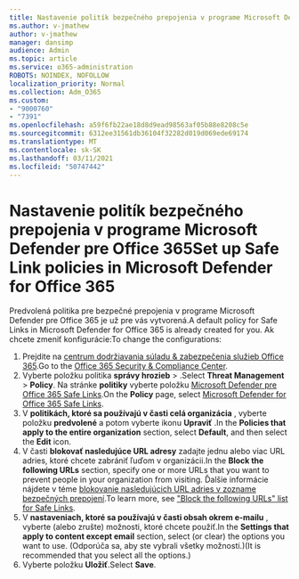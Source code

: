 ```yaml
---
title: Nastavenie politík bezpečného prepojenia v programe Microsoft Defender pre Office 365
ms.author: v-jmathew
author: v-jmathew
manager: dansimp
audience: Admin
ms.topic: article
ms.service: o365-administration
ROBOTS: NOINDEX, NOFOLLOW
localization_priority: Normal
ms.collection: Adm_O365
ms.custom:
- "9000760"
- "7391"
ms.openlocfilehash: a59f6fb22ae18d8d9ead98563af05b88e8208c5e
ms.sourcegitcommit: 6312ee31561db36104f32282d019d069ede69174
ms.translationtype: MT
ms.contentlocale: sk-SK
ms.lasthandoff: 03/11/2021
ms.locfileid: "50747442"
---
```

# <a name="set-up-safe-link-policies-in-microsoft-defender-for-office-365"></a><span data-ttu-id="9bcc4-102">Nastavenie politík bezpečného prepojenia v programe Microsoft Defender pre Office 365</span><span class="sxs-lookup"><span data-stu-id="9bcc4-102">Set up Safe Link policies in Microsoft Defender for Office 365</span></span>

<span data-ttu-id="9bcc4-103">Predvolená politika pre bezpečné prepojenia v programe Microsoft Defender pre Office 365 je už pre vás vytvorená.</span><span class="sxs-lookup"><span data-stu-id="9bcc4-103">A default policy for Safe Links in Microsoft Defender for Office 365 is already created for you.</span></span> <span data-ttu-id="9bcc4-104">Ak chcete zmeniť konfigurácie:</span><span class="sxs-lookup"><span data-stu-id="9bcc4-104">To change the configurations:</span></span>

1. <span data-ttu-id="9bcc4-105">Prejdite na [centrum dodržiavania súladu & zabezpečenia služieb Office 365](https://go.microsoft.com/fwlink/p/?linkid=2077143).</span><span class="sxs-lookup"><span data-stu-id="9bcc4-105">Go to the [Office 365 Security & Compliance Center](https://go.microsoft.com/fwlink/p/?linkid=2077143).</span></span>
2. <span data-ttu-id="9bcc4-106">Vyberte položku politika **správy hrozieb**  >  .</span><span class="sxs-lookup"><span data-stu-id="9bcc4-106">Select **Threat Management** > **Policy**.</span></span> <span data-ttu-id="9bcc4-107">Na stránke **politiky** vyberte položku [Microsoft Defender pre Office 365 Safe Links](https://go.microsoft.com/fwlink/?linkid=2101058).</span><span class="sxs-lookup"><span data-stu-id="9bcc4-107">On the **Policy** page, select [Microsoft Defender for Office 365 Safe Links](https://go.microsoft.com/fwlink/?linkid=2101058).</span></span>
3. <span data-ttu-id="9bcc4-108">V **politikách, ktoré sa používajú v časti celá organizácia** , vyberte položku **predvolené** a potom vyberte ikonu **Upraviť** .</span><span class="sxs-lookup"><span data-stu-id="9bcc4-108">In the **Policies that apply to the entire organization** section, select **Default**, and then select the **Edit** icon.</span></span>
4. <span data-ttu-id="9bcc4-109">V časti **blokovať nasledujúce URL adresy** zadajte jednu alebo viac URL adries, ktoré chcete zabrániť ľuďom v organizácii.</span><span class="sxs-lookup"><span data-stu-id="9bcc4-109">In the **Block the following URLs** section, specify one or more URLs that you want to prevent people in your organization from visiting.</span></span> <span data-ttu-id="9bcc4-110">Ďalšie informácie nájdete v téme [blokovanie nasledujúcich URL adries v zozname bezpečných prepojení](https://go.microsoft.com/fwlink/?linkid=2092123).</span><span class="sxs-lookup"><span data-stu-id="9bcc4-110">To learn more, see ["Block the following URLs" list for Safe Links](https://go.microsoft.com/fwlink/?linkid=2092123).</span></span>
5. <span data-ttu-id="9bcc4-111">V **nastaveniach, ktoré sa používajú v časti obsah okrem e-mailu** , vyberte (alebo zrušte) možnosti, ktoré chcete použiť.</span><span class="sxs-lookup"><span data-stu-id="9bcc4-111">In the **Settings that apply to content except email** section, select (or clear) the options you want to use.</span></span> <span data-ttu-id="9bcc4-112">(Odporúča sa, aby ste vybrali všetky možnosti.)</span><span class="sxs-lookup"><span data-stu-id="9bcc4-112">(It is recommended that you select all the options.)</span></span>
6. <span data-ttu-id="9bcc4-113">Vyberte položku **Uložiť**.</span><span class="sxs-lookup"><span data-stu-id="9bcc4-113">Select **Save**.</span></span>
